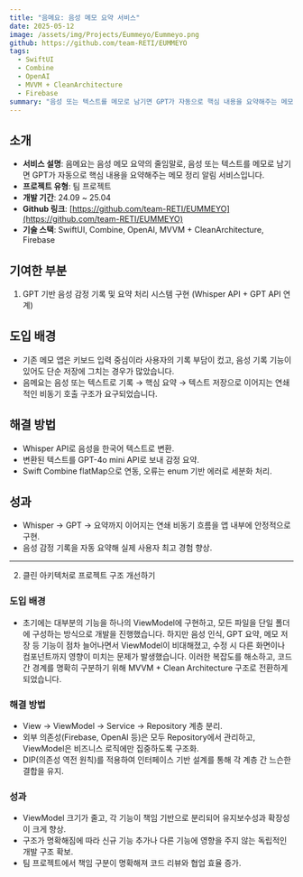 ```yaml
---
title: "음메요: 음성 메모 요약 서비스"
date: 2025-05-12
image: /assets/img/Projects/Eummeyo/Eummeyo.png
github: https://github.com/team-RETI/EUMMEYO
tags:
  - SwiftUI
  - Combine
  - OpenAI
  - MVVM + CleanArchitecture
  - Firebase
summary: "음성 또는 텍스트를 메모로 남기면 GPT가 자동으로 핵심 내용을 요약해주는 메모 정리 알림 서비스"
---
```


## 소개

- **서비스 설명**: 음메요는 음성 메모 요약의 줄임말로, 음성 또는 텍스트를 메모로 남기면 GPT가 자동으로 핵심 내용을 요약해주는 메모 정리 알림 서비스입니다.
- **프로젝트 유형**: 팀 프로젝트
- **개발 기간**: 24.09 ~ 25.04
- **Github 링크**: [https://github.com/team-RETI/EUMMEYO](https://github.com/team-RETI/EUMMEYO)
- **기술 스택**: SwiftUI, Combine, OpenAI, MVVM + CleanArchitecture, Firebase

## 기여한 부분
1. GPT 기반 음성 감정 기록 및 요약 처리 시스템 구현 (Whisper API + GPT API 연계)

## 도입 배경
- 기존 메모 앱은 키보드 입력 중심이라 사용자의 기록 부담이 컸고, 음성 기록 기능이 있어도 단순 저장에 그치는 경우가 많았습니다.
- 음메요는 음성 또는 텍스트로 기록 → 핵심 요약 → 텍스트 저장으로 이어지는 연쇄적인 비동기 호출 구조가 요구되었습니다.

## 해결 방법

- Whisper API로 음성을 한국어 텍스트로 변환.
- 변환된 텍스트를 GPT-4o mini API로 보내 감정 요약.
- Swift Combine flatMap으로 연동, 오류는 enum 기반 에러로 세분화 처리.

## 성과

- Whisper → GPT → 요약까지 이어지는 연쇄 비동기 흐름을 앱 내부에 안정적으로 구현.
- 음성 감정 기록을 자동 요약해 실제 사용자 최고 경험 향상.

---

2. 클린 아키텍처로 프로젝트 구조 개선하기

### 도입 배경
- 초기에는 대부분의 기능을 하나의 ViewModel에 구현하고, 모든 파일을 단일 폴더에 구성하는 방식으로 개발을 진행했습니다. 하지만 음성 인식, GPT 요약, 메모 저장 등 기능이 점차 늘어나면서 ViewModel이 비대해졌고, 수정 시 다른 화면이나 컴포넌트까지 영향이 미치는 문제가 발생했습니다. 이러한 복잡도를 해소하고, 코드 간 경계를 명확히 구분하기 위해 MVVM + Clean Architecture 구조로 전환하게 되었습니다.

### 해결 방법

- View → ViewModel → Service → Repository 계층 분리.
- 외부 의존성(Firebase, OpenAI 등)은 모두 Repository에서 관리하고, ViewModel은 비즈니스 로직에만 집중하도록 구조화.
- DIP(의존성 역전 원칙)를 적용하여 인터페이스 기반 설계를 통해 각 계층 간 느슨한 결합을 유지.

### 성과

- ViewModel 크기가 줄고, 각 기능이 책임 기반으로 분리되어 유지보수성과 확장성이 크게 향상.
- 구조가 명확해짐에 따라 신규 기능 추가나 다른 기능에 영향을 주지 않는 독립적인 개발 구조 확보.
- 팀 프로젝트에서 책임 구분이 명확해져 코드 리뷰와 협업 효율 증가. 